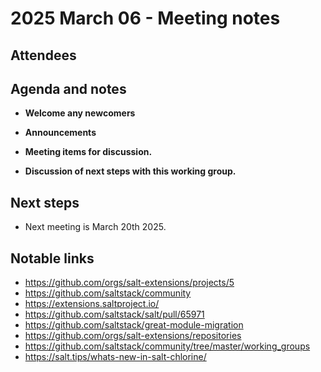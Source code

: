 # 2025 March 06 - Meeting notes

## Attendees

## Agenda and notes

- **Welcome any newcomers**

- **Announcements**

- **Meeting items for  discussion.**

- **Discussion of next steps with this working group.**

## Next steps

- Next meeting is March 20th 2025.

## Notable links

- https://github.com/orgs/salt-extensions/projects/5
- https://github.com/saltstack/community
- https://extensions.saltproject.io/
- https://github.com/saltstack/salt/pull/65971
- https://github.com/saltstack/great-module-migration
- https://github.com/orgs/salt-extensions/repositories
- https://github.com/saltstack/community/tree/master/working_groups
- https://salt.tips/whats-new-in-salt-chlorine/
